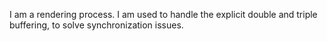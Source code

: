 I am a rendering process. I am used to handle the explicit double and triple buffering, to solve synchronization issues.